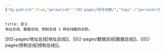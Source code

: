 ```yaml
---
{"dg-publish":true,"permalink":"/02-pages/信号线数/","tags":["personal/blog","计算机组成原理/总线"]}
---
```


```ad-info
title: 定义
地址总线、数据总线、控制总线 3 种总线数的总和。
```

[[02-pages/地址总线\|地址总线]]、[[02-pages/数据总线\|数据总线]]、[[02-pages/控制总线\|控制总线]]。